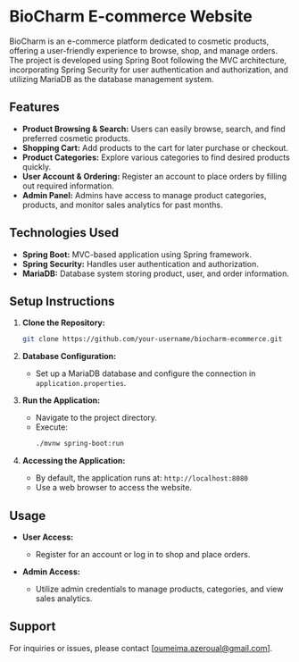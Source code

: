 # BioCharm E-commerce Website

BioCharm is an e-commerce platform dedicated to cosmetic products, offering a user-friendly experience to browse, shop, and manage orders. The project is developed using Spring Boot following the MVC architecture, incorporating Spring Security for user authentication and authorization, and utilizing MariaDB as the database management system.

## Features

- **Product Browsing & Search:** Users can easily browse, search, and find preferred cosmetic products.
- **Shopping Cart:** Add products to the cart for later purchase or checkout.
- **Product Categories:** Explore various categories to find desired products quickly.
- **User Account & Ordering:** Register an account to place orders by filling out required information.
- **Admin Panel:** Admins have access to manage product categories, products, and monitor sales analytics for past months.

## Technologies Used

- **Spring Boot:** MVC-based application using Spring framework.
- **Spring Security:** Handles user authentication and authorization.
- **MariaDB:** Database system storing product, user, and order information.

## Setup Instructions

1. **Clone the Repository:**
   ```bash
   git clone https://github.com/your-username/biocharm-ecommerce.git
   ```

2. **Database Configuration:**
   - Set up a MariaDB database and configure the connection in `application.properties`.

3. **Run the Application:**
   - Navigate to the project directory.
   - Execute:
     ```bash
     ./mvnw spring-boot:run
     ```

4. **Accessing the Application:**
   - By default, the application runs at: `http://localhost:8080`
   - Use a web browser to access the website.

## Usage

- **User Access:**
  - Register for an account or log in to shop and place orders.

- **Admin Access:**
  - Utilize admin credentials to manage products, categories, and view sales analytics.

## Support

For inquiries or issues, please contact [oumeima.azeroual@gmail.com].
